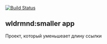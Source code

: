 [![Build Status](https://travis-ci.org/egorbarkovsky/wldrmnd-linker.svg?branch=master)](https://travis-ci.org/egorbarkovsky/wldrmnd-linker)

## wldrmnd:smaller app

Проект, который уменьшеает длину ссылки